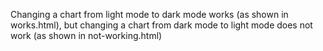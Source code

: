 Changing a chart from light mode to dark mode works (as shown in works.html), but changing a chart from dark mode to light mode does not work (as shown in not-working.html)